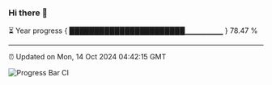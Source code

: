 ### Hi there 👋

⏳ Year progress { ███████████████████████▁▁▁▁▁▁▁ } 78.47 %

---

⏰ Updated on Mon, 14 Oct 2024 04:42:15 GMT

![Progress Bar CI](https://github.com/IshwaranRudhara/GIT-ACTION/workflows/Progress%20Bar%20CI/badge.svg)
